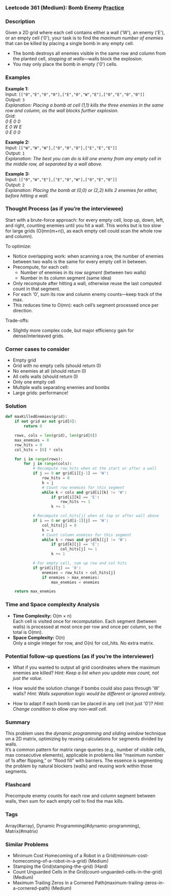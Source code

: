 ### Leetcode 361 (Medium): Bomb Enemy [Practice](https://leetcode.com/problems/bomb-enemy)

### Description  
Given a 2D grid where each cell contains either a wall ('W'), an enemy ('E'), or an empty cell ('0'), your task is to find the *maximum number of enemies* that can be killed by placing a single bomb in any empty cell.  
- The bomb destroys all enemies visible in the same row and column from the planted cell, *stopping at walls*—walls block the explosion.
- You may only place the bomb in empty ('0') cells.

### Examples  

**Example 1:**  
Input: `[["0","E","0","0"],["E","0","W","E"],["0","E","0","0"]]`  
Output: `3`  
*Explanation: Placing a bomb at cell (1,1) kills the three enemies in the same row and column, as the wall blocks further explosion.  
Grid:  
0 E 0 0  
E 0 W E  
0 E 0 0*

**Example 2:**  
Input: `[["W","W","W"],["0","0","0"],["E","E","E"]]`  
Output: `1`  
*Explanation: The best you can do is kill one enemy from any empty cell in the middle row, all separated by a wall above.*

**Example 3:**  
Input: `[["0","W","E"],["E","0","W"],["0","E","0"]]`  
Output: `2`  
*Explanation: Placing the bomb at (0,0) or (2,2) kills 2 enemies for either, before hitting a wall.*

### Thought Process (as if you’re the interviewee)  
Start with a brute-force approach: for every empty cell, loop up, down, left, and right, counting enemies until you hit a wall. This works but is too slow for large grids (O(mn(m+n)), as each empty cell could scan the whole row and column).

To optimize:
- Notice overlapping work: when scanning a row, the number of enemies between two walls is the same for every empty cell in between.
- Precompute, for each cell:
  - Number of enemies in its row *segment* (between two walls)
  - Number in its column segment (same idea)
- Only recompute after hitting a wall, otherwise reuse the last computed count in that segment.
- For each '0', sum its row and column enemy counts—keep track of the max.
- This reduces time to O(mn): each cell’s segment processed once per direction.

Trade-offs:  
- Slightly more complex code, but major efficiency gain for dense/interleaved grids.

### Corner cases to consider  
- Empty grid
- Grid with no empty cells (should return 0)
- No enemies at all (should return 0)
- All cells walls (should return 0)
- Only one empty cell
- Multiple walls separating enemies and bombs
- Large grids: performance!

### Solution

```python
def maxKilledEnemies(grid):
    if not grid or not grid[0]:
        return 0

    rows, cols = len(grid), len(grid[0])
    max_enemies = 0
    row_hits = 0
    col_hits = [0] * cols

    for i in range(rows):
        for j in range(cols):
            # Recompute row_hits when at the start or after a wall
            if j == 0 or grid[i][j-1] == 'W':
                row_hits = 0
                k = j
                # Count row enemies for this segment
                while k < cols and grid[i][k] != 'W':
                    if grid[i][k] == 'E':
                        row_hits += 1
                    k += 1

            # Recompute col_hits[j] when at top or after wall above
            if i == 0 or grid[i-1][j] == 'W':
                col_hits[j] = 0
                k = i
                # Count column enemies for this segment
                while k < rows and grid[k][j] != 'W':
                    if grid[k][j] == 'E':
                        col_hits[j] += 1
                    k += 1

            # For empty cell, sum up row and col hits
            if grid[i][j] == '0':
                enemies = row_hits + col_hits[j]
                if enemies > max_enemies:
                    max_enemies = enemies

    return max_enemies
```

### Time and Space complexity Analysis  

- **Time Complexity:** O(m × n)  
  Each cell is visited once for recomputation. Each segment (between walls) is processed at most once per row and once per column, so the total is O(mn).
- **Space Complexity:** O(n)  
  Only a single integer for row, and O(n) for col_hits. No extra matrix.

### Potential follow-up questions (as if you’re the interviewer)  

- What if you wanted to output all grid coordinates where the maximum enemies are killed?
  *Hint: Keep a list when you update max count, not just the value.*

- How would the solution change if bombs could also pass through 'W' walls?
  *Hint: Walls separation logic would be different or ignored entirely.*

- How to adapt if each bomb can be placed in any cell (not just '0')?
  *Hint: Change condition to allow any non-wall cell.*

### Summary
This problem uses the *dynamic programming and sliding window* technique on a 2D matrix, optimizing by reusing calculations for segments divided by walls.  
It’s a common pattern for matrix range queries (e.g., number of visible cells, max consecutive elements), applicable in problems like “maximum number of 1s after flipping,” or “flood fill” with barriers. The essence is segmenting the problem by natural blockers (walls) and reusing work within those segments.


### Flashcard
Precompute enemy counts for each row and column segment between walls, then sum for each empty cell to find the max kills.

### Tags
Array(#array), Dynamic Programming(#dynamic-programming), Matrix(#matrix)

### Similar Problems
- Minimum Cost Homecoming of a Robot in a Grid(minimum-cost-homecoming-of-a-robot-in-a-grid) (Medium)
- Stamping the Grid(stamping-the-grid) (Hard)
- Count Unguarded Cells in the Grid(count-unguarded-cells-in-the-grid) (Medium)
- Maximum Trailing Zeros in a Cornered Path(maximum-trailing-zeros-in-a-cornered-path) (Medium)